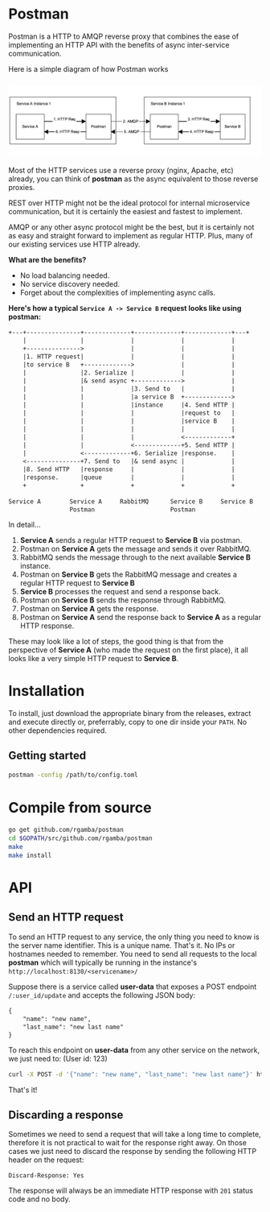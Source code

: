 # Postman

Postman is a HTTP to AMQP reverse proxy that combines the ease of
implementing an HTTP API with the benefits of async inter-service communication.

Here is a simple diagram of how Postman works


<img src="./assets/img/process1.png" align="left" alt="process" style="margin: 10px 0 20px 0" />


Most of the HTTP services use a reverse proxy (nginx, Apache, etc) already, you can
think of **postman** as the async equivalent to those reverse proxies.

REST over HTTP might not be the ideal protocol for internal microservice
communication, but it is certainly the easiest and fastest to implement.

AMQP or any other async protocol might be the best, but it is certainly
not as easy and straight forward to implement as regular HTTP. Plus, many
of our existing services use HTTP already.

**What are the benefits?**

- No load balancing needed.
- No service discovery needed.
- Forget about the complexities of implementing async calls.

**Here's how a typical `Service A -> Service B` request looks like using postman:**

```
+---+---------------+-------------+-------------+-------------+---+
    |               |             |             |             |
    +--------------->             |             |             |
    |1. HTTP request|             |             |             |
    |to service B   +------------->             |             |
    |               |2. Serialize |             |             |
    |               |& send async +------------->             |
    |               |             |3. Send to   |             |
    |               |             |a service B  +------------->
    |               |             |instance     |4. Send HTTP |
    |               |             |             |request to   |
    |               |             |             |service B    |
    |               |             |             |             |
    |               |             |             <-------------+
    |               |             <-------------+5. Send HTTP |
    |               <-------------+6. Serialize |response.    |
    <---------------+7. Send to   |& send async |             |
    |8. Send HTTP   |response     |             |             |
    |response.      |queue        |             |             |
    +               +             +             +             +

Service A        Service A     RabbitMQ      Service B     Service B
                 Postman                     Postman
```

In detail...

1. **Service A** sends a regular HTTP request to **Service B** via postman.
2. Postman on **Service A** gets the message and sends it over RabbitMQ.
3. RabbitMQ sends the message through to the next available **Service B** instance.
4. Postman on **Service B** gets the RabbitMQ message and creates a regular HTTP request to **Service B**
5. **Service B** processes the request and send a response back.
6. Postman on **Service B** sends the response through RabbitMQ.
7. Postman on **Service A** gets the response.
8. Postman on **Service A** send the response back to **Service A** as a regular HTTP response.

These may look like a lot of steps, the good thing is that from the perspective of **Service A** 
(who made the request on the first place), it all looks like a very simple HTTP request to **Service B**.

# Installation

To install, just download the appropriate binary from the releases, extract and execute
directly or, preferrably, copy to one dir inside your `PATH`. No other dependencies required.

## Getting started

```bash
postman -config /path/to/config.toml
```

# Compile from source

```bash
go get github.com/rgamba/postman
cd $GOPATH/src/github.com/rgamba/postman
make
make install
```

# API

## Send an HTTP request

To send an HTTP request to any service, the only thing you need to know is
the server name identifier. This is a unique name. That's it. No IPs or hostnames needed
to remember. You need to send all requests to the local **postman** which will typically
be running in the instance's `http://localhost:8130/<servicename>/`

Suppose there is a service called **user-data** that exposes a POST endpoint `/:user_id/update`
and accepts the following JSON body:

```
{
    "name": "new name",
    "last_name": "new last name"
}
```

To reach this endpoint on **user-data** from any other service on the network, we just need to:
(User id: 123)

```bash
curl -X POST -d '{"name": "new name", "last_name": "new last name"}' http://localhost:8130/user-data/123/update
```

That's it!

## Discarding a response

Sometimes we need to send a request that will take a long time to complete, therefore it is not practical
to wait for the response right away. On those cases we just need to discard the response by sending the
following HTTP header on the request:

```
Discard-Response: Yes
```

The response will always be an immediate HTTP response with `201` status code and no body.






